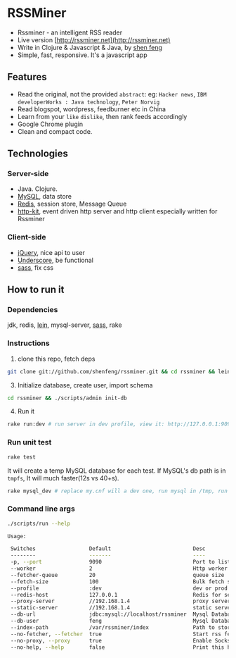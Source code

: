 # RSSMiner

* Rssminer - an intelligent RSS reader
* Live version [http://rssminer.net](http://rssminer.net)
* Write in Clojure & Javascript & Java, by [shen feng](http://shenfeng.me)
* Simple, fast, responsive. It's a javascript app

## Features

* Read the original, not the provided `abstract`: eg: `Hacker news`,
`IBM developerWorks : Java technology`, `Peter Norvig`
* Read blogspot, wordpress, feedburner etc in China
* Learn from your `like` `dislike`, then rank feeds accordingly
* Google Chrome plugin
* Clean and compact code.

## Technologies

### Server-side

* Java. Clojure.
* [MySQL](http://www.mysql.com/), data store
* [Redis](http://redis.io/), session store, Message Queue
* [http-kit](https://github.com/shenfeng/http-kit), event driven http
  server and http client especially written for Rssminer

### Client-side
* [jQuery](http://jquery.com/), nice api to user
* [Underscore](http://documentcloud.github.com/underscore/), be functional
* [sass](http://sass-lang.com/), fix css

## How to run it

### Dependencies

jdk, redis, [lein](https://github.com/technomancy/leiningen),
mysql-server, [sass](http://sass-lang.com/), rake

### Instructions

1. clone this repo, fetch deps

```sh
git clone git://github.com/shenfeng/rssminer.git && cd rssminer && lein deps
```

3. Initialize database, create user, import schema

```sh
cd rssminer && ./scripts/admin init-db
```

4. Run it

```sh
rake run:dev # run server in dev profile, view it: http://127.0.0.1:9090
```

### Run unit test

```sh
rake test
```

It will create a temp MySQL database for each test. If MySQL's db
path is in `tmpfs`, It will much faster(12s vs 40+s).

```sh
rake mysql_dev # replace my.cnf will a dev one, run mysql in /tmp, run it after understand it.
```

### Command line args

```sh
./scripts/run --help

Usage:

 Switches                 Default                          Desc
 --------                 -------                          ----
 -p, --port               9090                             Port to listen
 --worker                 2                                Http worker count
 --fetcher-queue          20                               queue size
 --fetch-size             100                              Bulk fetch size
 --profile                :dev                             dev or prod
 --redis-host             127.0.0.1                        Redis for session store
 --proxy-server           //192.168.1.4                    proxy server
 --static-server          //192.168.1.4                    static server
 --db-url                 jdbc:mysql://localhost/rssminer  Mysql Database url
 --db-user                feng                             Mysql Database user name
 --index-path             /var/rssminer/index              Path to store lucene index
 --no-fetcher, --fetcher  true                             Start rss fetcher
 --no-proxy, --proxy      true                             Enable Socks proxy
 --no-help, --help        false                            Print this help
```
